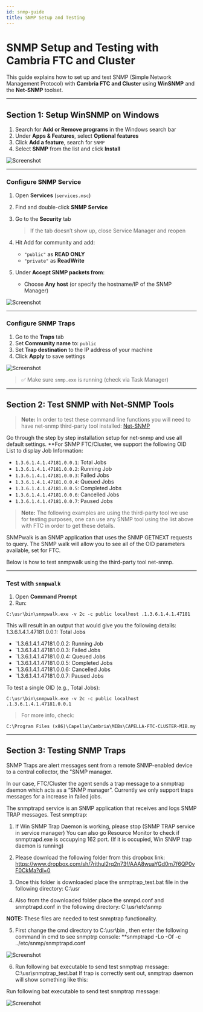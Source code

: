```yaml
---
id: snmp-guide
title: SNMP Setup and Testing
---
```


# SNMP Setup and Testing with Cambria FTC and Cluster

This guide explains how to set up and test SNMP (Simple Network Management Protocol) with **Cambria FTC and Cluster** using **WinSNMP** and the **Net-SNMP** toolset.

---

## Section 1: Setup WinSNMP on Windows

1. Search for **Add or Remove programs** in the Windows search bar  
2. Under **Apps & Features**, select **Optional features**  
3. Click **Add a feature**, search for `SNMP`  
4. Select **SNMP** from the list and click **Install**

![Screenshot](01_screenshot.png)

---

### Configure SNMP Service

1. Open **Services** (`services.msc`)  
2. Find and double-click **SNMP Service**  
3. Go to the **Security** tab  
   > If the tab doesn’t show up, close Service Manager and reopen

4. Hit Add for community and add:
   - `"public"` as **READ ONLY**
   - `"private"` as **ReadWrite**

5. Under **Accept SNMP packets from**:
   - Choose **Any host** (or specify the hostname/IP of the SNMP Manager)

![Screenshot](02_screenshot.png)

---

### Configure SNMP Traps

1. Go to the **Traps** tab  
2. Set **Community name** to: `public`  
3. Set **Trap destination** to the IP address of your machine  
4. Click **Apply** to save settings

![Screenshot](03_screenshot.png)

> ✅ Make sure `snmp.exe` is running (check via Task Manager)

---

## Section 2: Test SNMP with Net-SNMP Tools

> **Note:** In order to test these command line functions you will need to have net-snmp third-party tool installed: [Net-SNMP](https://sourceforge.net/projects/net-snmp/files/latest/download)

Go through the step by step installation setup for net-snmp and use all default settings. **For SNMP FTC/Cluster, we support the following OID List to display Job Information:

- `1.3.6.1.4.1.47181.0.0.1`: Total Jobs  
- `1.3.6.1.4.1.47181.0.0.2`: Running Job  
- `1.3.6.1.4.1.47181.0.0.3`: Failed Jobs  
- `1.3.6.1.4.1.47181.0.0.4`: Queued Jobs  
- `1.3.6.1.4.1.47181.0.0.5`: Completed Jobs  
- `1.3.6.1.4.1.47181.0.0.6`: Cancelled Jobs  
- `1.3.6.1.4.1.47181.0.0.7`: Paused Jobs

> **Note:** The following examples are using the third-party tool we use for testing purposes, one can use any SNMP tool using the list above with FTC in order to get these details.

SNMPwalk is an SNMP application that uses the SNMP GETNEXT requests to query. The SNMP walk will allow you to see all of the OID parameters available, set for FTC.

Below is how to test snmpwalk using the third-party tool net-snmp.

---

### Test with `snmpwalk`

1. Open **Command Prompt**
2. Run:

```
C:\usr\bin\snmpwalk.exe -v 2c -c public localhost .1.3.6.1.4.1.47181
```
This will result in an output that would give you the following details: 1.3.6.1.4.1.47181.0.0.1: Total Jobs
- `1.3.6.1.4.1.47181.0.0.2: Running Job
- `1.3.6.1.4.1.47181.0.0.3: Failed Jobs
- `1.3.6.1.4.1.47181.0.0.4: Queued Jobs
- `1.3.6.1.4.1.47181.0.0.5: Completed Jobs
- `1.3.6.1.4.1.47181.0.0.6: Cancelled Jobs
- `1.3.6.1.4.1.47181.0.0.7: Paused Jobs


To test a single OID (e.g., Total Jobs):
```
C:\usr\bin\snmpwalk.exe -v 2c -c public localhost .1.3.6.1.4.1.47181.0.0.1
```

> For more info, check:
```
C:\Program Files (x86)\Capella\Cambria\MIBs\CAPELLA-FTC-CLUSTER-MIB.my
```

---

## Section 3: Testing SNMP Traps

SNMP Traps are alert messages sent from a remote SNMP-enabled device to a central collector, the "SNMP manager.

In our case, FTC/Cluster the agent sends a trap message to a snmptrap daemon which acts as a “SNMP manager”. Currently we only support traps messages for a increase in failed jobs.

The snmptrapd service is an SNMP application that receives and logs SNMP TRAP messages. Test snmptrap:

1. If Win SNMP Trap Daemon is working, please stop (SNMP TRAP service in service manager) You can also go Resource Monitor to check if snmptrapd.exe is
occupying 162 port. (If it is occupied, Win SNMP trap daemon is running)

2. Please download the following folder from this dropbox link:
https://www.dropbox.com/sh/7rithul2rq2n73f/AAA8wuaYGd0m7f6QP0vF0CkMa?dl=0

3. Once this folder is downloaded place the snmptrap_test.bat file in the following directory:
C:\usr

4. Also from the downloaded folder place the snmpd.conf and snmptrapd.conf in the following directory:
C:\usr\etc\snmp

**NOTE:** These files are needed to test snmptrap functionality.

5. First change the cmd directory to C:\usr\bin , then enter the following command in cmd to see snmptrp console:
**snmptrapd -Lo -Of -c ../etc/snmp/snmptrapd.conf

![Screenshot](04_screenshot.png)

6. Run following bat executable to send test snmptrap message:
C:\usr\snmptrap_test.bat
If trap is correctly sent out, snmptrap daemon will show something like this:

Run following bat executable to send test snmptrap message:

![Screenshot](05_screenshot.png)

